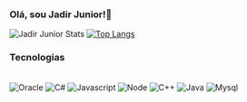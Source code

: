 ### Olá, sou Jadir Junior!👋

![Jadir Junior Stats](https://github-readme-stats.vercel.app/api?username=JadirJunior&show_icons=true&theme=radical)
[![Top Langs](https://github-readme-stats.vercel.app/api/top-langs/?username=JadirJunior&theme=radical)]()

### Tecnologias

<div style="display: inline-block"><br />
    <img align="center" alt="Oracle" src="https://img.shields.io/badge/Oracle-F80000?style=for-the-badge&logo=oracle&logoColor=black">
    <img align="center" alt="C#" src="https://img.shields.io/badge/C%23-239120?style=for-the-badge&logo=c-sharp&logoColor=white&logoColor=black">
    <img align="center" alt="Javascript" src="https://img.shields.io/badge/JavaScript-323330?style=for-the-badge&logo=javascript&logoColor=F7DF1E">
    <img align="center" alt="Node" src="https://img.shields.io/badge/Node.js-43853D?style=for-the-badge&logo=node.js&logoColor=white">
    <img align="center" alt="C++" src="https://img.shields.io/badge/C%2B%2B-00599C?style=for-the-badge&logo=c%2B%2B&logoColor=white">
    <img align="center" alt="Java" src="https://img.shields.io/badge/Java-ED8B00?style=for-the-badge&logo=openjdk&logoColor=white">
    <img align="center" alt="Mysql" src="https://img.shields.io/badge/MySQL-00000F?style=for-the-badge&logo=mysql&logoColor=white">

</div>



